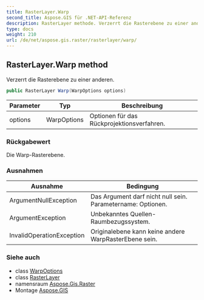 ```yaml
---
title: RasterLayer.Warp
second_title: Aspose.GIS für .NET-API-Referenz
description: RasterLayer methode. Verzerrt die Rasterebene zu einer anderen.
type: docs
weight: 210
url: /de/net/aspose.gis.raster/rasterlayer/warp/
---
```

## RasterLayer.Warp method

Verzerrt die Rasterebene zu einer anderen.

```csharp
public RasterLayer Warp(WarpOptions options)
```

| Parameter | Typ | Beschreibung |
| --- | --- | --- |
| options | WarpOptions | Optionen für das Rückprojektionsverfahren. |

### Rückgabewert

Die Warp-Rasterebene.

### Ausnahmen

| Ausnahme | Bedingung |
| --- | --- |
| ArgumentNullException | Das Argument darf nicht null sein. Parametername: Optionen. |
| ArgumentException | Unbekanntes Quellen-Raumbezugssystem. |
| InvalidOperationException | Originalebene kann keine andere WarpRasterEbene sein. |

### Siehe auch

* class [WarpOptions](../../warpoptions/)
* class [RasterLayer](../)
* namensraum [Aspose.Gis.Raster](../../rasterlayer/)
* Montage [Aspose.GIS](../../../)


